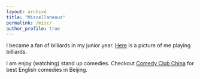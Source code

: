 ```yaml
---
layout: archive
title: "Miscellaneous"
permalink: /misc/
author_profile: true
---
```


I became a fan of billiards in my junior year. [Here](../img/billiards.jpeg) is a picture of me playing billiards. 

I am enjoy (watching) stand up comedies. Checkout [Comedy Club China](https://www.facebook.com/comedyclubchina/) for best English comedies in Beijing. 